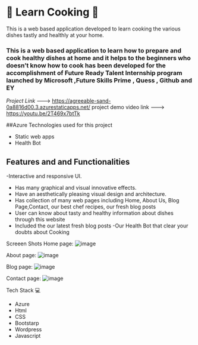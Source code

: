 #  🌟 Learn Cooking 🌟

This is a web based application developed  to learn cooking the various dishes  tastly and healthly at your home.

### This is a web based   application to learn how to prepare and cook healthy dishes at home and it helps to the beginners who doesn’t  know how to cook  has been developed for the accomplishment of Future Ready Talent Internship program launched by Microsoft ,Future Skills Prime , Quess , Github and EY

*Project Link* --->  https://agreeable-sand-0a8816d00.3.azurestaticapps.net/    project demo video link ---> https://youtu.be/2T469x7btTk


##Azure Technologies used for this project

* Static web apps
* Health Bot

## Features and and Functionalities 

-Interactive and responsive UI.
- Has many graphical and visual innovative effects.
- Have an aesthetically pleasing visual design and architecture.
- Has collection of many web pages including Home, About Us, Blog Page,Contact, our best chef recipes, our fresh blog posts
- User can know about tasty and healthy information about dishes through this website
- Included the our latest fresh blog posts
-Our Health Bot that clear your doubts about Cooking


Screeen Shots
Home page:
![image](https://github.com/Sampathkumar142/learnCooking/assets/101878489/8d02d5f0-cdf1-4016-852c-5d1c2bd36d32)

About page:
![image](https://github.com/Sampathkumar142/learnCooking/assets/101878489/c746d482-3fac-40e8-b3a0-f68ec2148caf)

Blog page:
![image](https://github.com/Sampathkumar142/learnCooking/assets/101878489/c63319d1-d8b3-48cc-8830-c00999e6af9b)

Contact page:
![image](https://github.com/Sampathkumar142/learnCooking/assets/101878489/454301be-96f0-4466-9398-e23e7bc9d14b)



Tech Stack 💻
* Azure 
* Html
* CSS
* Bootstarp
* Wordpress
* Javascript




